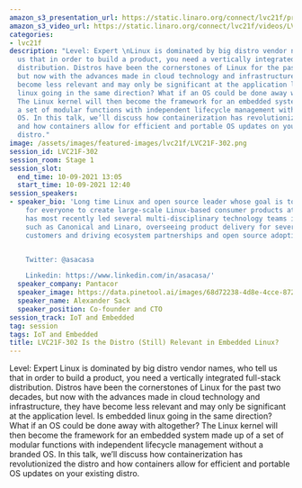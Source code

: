 ```yaml
---
amazon_s3_presentation_url: https://static.linaro.org/connect/lvc21f/presentations/LVC21F-302.pdf
amazon_s3_video_url: https://static.linaro.org/connect/lvc21f/videos/LVC21F-302.mp4
categories:
- lvc21f
description: "Level: Expert \nLinux is dominated by big distro vendor names, who tell
  us that in order to build a product, you need a vertically integrated full-stack
  distribution. Distros have been the cornerstones of Linux for the past two decades,
  but now with the advances made in cloud technology and infrastructure, they have
  become less relevant and may only be significant at the application level. Is embedded
  linux going in the same direction? What if an OS could be done away with altogether?
  The Linux kernel will then become the framework for an embedded system made up of
  a set of modular functions with independent lifecycle management without a branded
  OS. In this talk, we’ll discuss how containerization has revolutionized the distro
  and how containers allow for efficient and portable OS updates on your existing
  distro."
image: /assets/images/featured-images/lvc21f/LVC21F-302.png
session_id: LVC21F-302
session_room: Stage 1
session_slot:
  end_time: 10-09-2021 13:05
  start_time: 10-09-2021 12:40
session_speakers:
- speaker_bio: 'Long time Linux and open source leader whose goal is to make it easy
    for everyone to create large-scale Linux-based consumer products at scale. Alexander
    has most recently led several multi-disciplinary technology teams in companies
    such as Canonical and Linaro, overseeing product delivery for several high tier
    customers and driving ecosystem partnerships and open source adoption.


    Twitter: @asacasa

    Linkedin: https://www.linkedin.com/in/asacasa/'
  speaker_company: Pantacor
  speaker_image: https://data.pinetool.ai/images/68d72238-4d8e-4cce-8723-cc74a8a53b76.jpeg
  speaker_name: Alexander Sack
  speaker_position: Co-founder and CTO
session_track: IoT and Embedded
tag: session
tags: IoT and Embedded
title: LVC21F-302 Is the Distro (Still) Relevant in Embedded Linux?
---
```


Level: Expert 
Linux is dominated by big distro vendor names, who tell us that in order to build a product, you need a vertically integrated full-stack distribution. Distros have been the cornerstones of Linux for the past two decades, but now with the advances made in cloud technology and infrastructure, they have become less relevant and may only be significant at the application level. Is embedded linux going in the same direction? What if an OS could be done away with altogether? The Linux kernel will then become the framework for an embedded system made up of a set of modular functions with independent lifecycle management without a branded OS. In this talk, we’ll discuss how containerization has revolutionized the distro and how containers allow for efficient and portable OS updates on your existing distro.